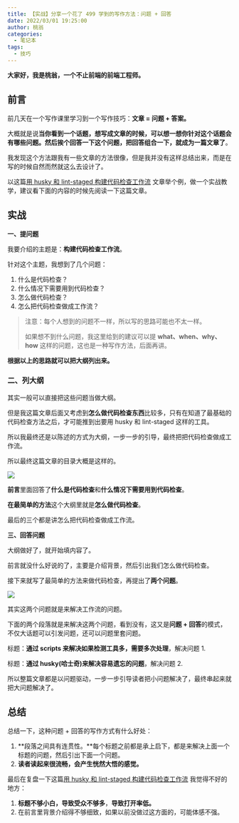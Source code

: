 ```yaml
---
title: 【实战】分享一个花了 499 学到的写作方法：问题 + 回答
date: 2022/03/01 19:25:00
author: 桃翁
categories: 
  - 笔记本
tags: 
  - 技巧
---
```


**大家好，我是桃翁，一个不止前端的前端工程师。**


## 前言


前几天在一个写作课里学习到一个写作技巧：**文章 = 问题 + 答案。**


大概就是说**当你看到一个话题，想写成文章的时候，可以想一想你针对这个话题会有哪些问题。然后挨个回答一下这个问题，把回答组合一下，就成为一篇文章了**。


我发现这个方法跟我有一些文章的方法很像，但是我并没有这样总结出来，而是在写的时候自然而然就这么去设计了。


以这篇[用 husky 和 lint-staged 构建代码检查工作流](https://mp.weixin.qq.com/s/tRTFNy4gQX3-D8tAn9HnYA) 文章举个例，做一个实战教学，建议看下面的内容的时候先阅读一下这篇文章。


## 实战


**一、提问题**


我要介绍的主题是：**构建代码检查工作流**。


针对这个主题，我想到了几个问题：


1. 什么是代码检查？
1. 什么情况下需要用到代码检查？
1. 怎么做代码检查？
1. 怎么把代码检查做成工作流？



> 注意：每个人想到的问题不一样，所以写的思路可能也不太一样。
>  
> 如果想不到什么问题，我这里给到的建议可以提 **what、when、why、how** 这样的问题，这也是一种写作方法，后面再讲。



**根据以上的思路就可以把大纲列出来。**


### **二、列大纲**


其实一般可以直接把这些问题当做大纲。


但是我这篇文章后面又考虑到**怎么做代码检查东西**比较多，只有在知道了最基础的代码检查方法之后，才可能推到出要用 husky 和 lint-staged 这样的工具。


所以我最终还是以陈述的方式为大纲，一步一步的引导，最终把把代码检查做成工作流。


所以最终这篇文章的目录大概是这样的。


![](https://b3logfile.com/siyuan/1639406675976/assets/image-20220222133739-8qt5wub.png#crop=0&crop=0&crop=1&crop=1&id=iWJOl&originHeight=167&originWidth=383&originalType=binary&ratio=1&rotation=0&showTitle=false&status=done&style=none&title=)


**前言**里面回答了**什么是代码检查**和**什么情况下需要用到代码检查**。


**在最简单的方法**这个大纲里就是**怎么做代码检查**。


最后的三个都是讲怎么把代码检查做成工作流。


**三、回答问题**


大纲做好了，就开始填内容了。


前言就没什么好说的了，主要是介绍背景，然后引出我们怎么做代码检查。


接下来就写了最简单的方法来做代码检查，再提出了**两个问题**。


![](https://b3logfile.com/siyuan/1639406675976/assets/image-20220223220102-tf21pc7.png#crop=0&crop=0&crop=1&crop=1&id=O6crx&originHeight=790&originWidth=1324&originalType=binary&ratio=1&rotation=0&showTitle=false&status=done&style=none&title=)


其实这两个问题就是来解决工作流的问题。


下面的两个段落就是来解决这两个问题，看到没有，这又是**问题 + 回答**的模式，不仅大话题可以引发问题，还可以问题里套问题。


标题：**通过 scripts 来解决如果检测工具多，需要多次处理**，解决问题 1.


标题：**通过 husky(哈士奇)来解决容易遗忘的问题**，解决问题 2.


所以整篇文章都是以问题驱动，一步一步引导读者把小问题解决了，最终串起来就把大问题解决了。


## 总结


总结一下，这种问题 + 回答的写作方式有什么好处：


1. **段落之间具有连贯性。**每个标题之前都是承上启下，都是来解决上面一个标题的问题，然后引出下面一个问题。
1. **读者读起来很流畅，会产生恍然大悟的感觉。**



最后在复盘一下这篇[用 husky 和 lint-staged 构建代码检查工作流](https://mp.weixin.qq.com/s/tRTFNy4gQX3-D8tAn9HnYA) 我觉得不好的地方：


1. **标题不够小白，导致受众不够多**，**导致打开率低。**
1. 在前言里背景介绍得不够细致，如果以前没做过这方面的，可能体感不强。

[
](https://mp.weixin.qq.com/s?__biz=MzI1ODk2Mjk0Nw==&mid=2247489910&idx=1&sn=ddc7a7d9cd7829ed8e8ea8dabf918a50&chksm=ea017a1add76f30c1fa9ccbb62a0a76d0cfb6a8fcd079af0531d74fea10d96b7397a9450c2e9#rd)
